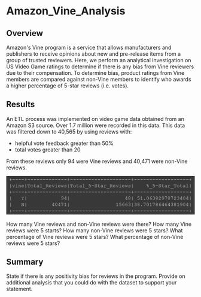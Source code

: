 # Amazon_Vine_Analysis

## Overview
Amazon's Vine program is a service that allows manufacturers and publishers to receive opinions about new and pre-release items from a group of trusted reviewers. Here, we perform an analytical investigation on US Video Game ratings to determine if there is any bias from Vine reviewers due to their compensation. To determine bias, product ratings from Vine members are compared against non-Vine members to identify who awards a higher percentage of 5-star reviews (i.e. votes).

## Results

An ETL process was implemented on video game data obtained from an Amazon S3 source. Over 1.7 million were recorded in this data. This data was filtered down to 40,565 by using reviews with:
* helpful vote feedback greater than 50%
* total votes greater than 20

From these reviews only 94 were Vine reviews and 40,471 were non-Vine reviews.

![Rating_Percentage](https://github.com/jp3tty/Amazon_Vine_Analysis/blob/main/Images/Rating_Percentage.PNG)

How many Vine reviews and non-Vine reviews were there?
How many Vine reviews were 5 starts? How many non-Vine reviews were 5 stars?
What percentage of Vine reviews were 5 stars? What percentage of non-Vine reviews were 5 stars?


## Summary
State if there is any positivity bias for reviews in the program.
Provide on additional analysis that you could do with the dataset to support your statement.
